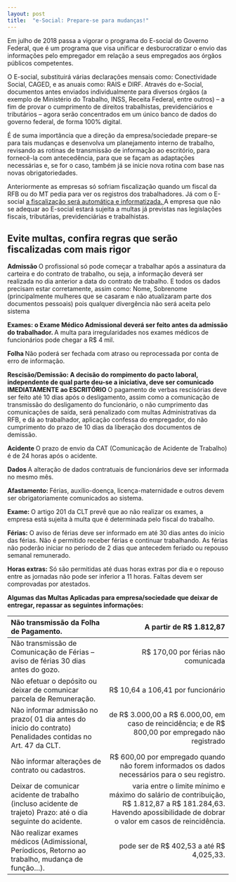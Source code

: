 ```yaml
---
layout: post
title:  "e-Social: Prepare-se para mudanças!"
---
```


Em julho de 2018 passa a vigorar o programa do E-social do Governo Federal, que é um programa que visa unificar e desburocratizar o envio das informações pelo empregador em relação a seus empregados aos órgãos públicos competentes.

O E-social, substituirá várias declarações mensais como: Conectividade Social, CAGED, e as anuais como: RAIS e DIRF. Através do e-Social, documentos antes enviados individualmente para diversos órgãos (a exemplo de Ministério do Trabalho, INSS, Receita Federal, entre outros) – a fim de provar o cumprimento de direitos trabalhistas, previdenciários e tributários – agora serão concentrados em um único banco de dados do governo federal, de forma 100% digital.

É de suma importância que a direção da empresa/sociedade prepare-se para tais mudanças e desenvolva um planejamento interno de trabalho, revisando as rotinas de transmissão de informação ao escritório, para fornecê-la com antecedência, para que se façam as adaptações necessárias e, se for o caso, também já se inicie nova rotina com base nas novas obrigatoriedades.

Anteriormente as empresas só sofriam fiscalização quando um fiscal da RFB ou do MT pedia para ver os registros dos trabalhadores. Já com o E-social <u> a fiscalização será automática e informatizada. </u> A empresa que não se adequar ao E-social estará sujeita a multas já previstas nas legislações fiscais, tributárias, previdenciárias e trabalhistas.

## Evite multas, confira regras que serão fiscalizadas com mais rigor

<b> Admissão </b> O profissional só pode começar a trabalhar após a assinatura da carteira e do contrato de trabalho, ou seja, a informação deverá ser realizada no dia anterior a data do contrato de trabalho. E todos os dados precisam estar corretamente, assim como: Nome, Sobrenome (principalmente mulheres que se casaram e não atualizaram parte dos documentos pessoais) pois qualquer divergência não será aceita pelo sistema

<strong>Exames: o Exame Médico Admissional deverá ser feito antes da admissão do trabalhador. </strong> A multa para irregularidades nos exames médicos de funcionários pode chegar a R$ 4 mil.

<b> Folha </b> Não poderá ser fechada com atraso ou reprocessada por conta de erro de informação.

<strong>Rescisão/Demissão: A decisão do rompimento do pacto laboral, independente de qual parte deu-se a iniciativa, deve ser comunicado IMEDIATAMENTE ao ESCRITÓRIO </strong> O pagamento de verbas rescisórias deve ser feito até 10 dias após o desligamento, assim como a comunicação de transmissão do desligamento do funcionário, o não cumprimento das comunicações de saída, será penalizado com multas Administrativas da RFB, e dá ao trabalhador, aplicação confessa do empregador, do não cumprimento do prazo de 10 dias da liberação dos documentos de demissão.

<strong>Acidente  </strong> O prazo de envio da CAT (Comunicação de Acidente de Trabalho) é de 24 horas após o acidente.

<strong>Dados </strong> A alteração de dados contratuais de funcionários deve ser informada no mesmo mês.

<strong>Afastamento: </strong> Férias, auxílio-doença, licença-maternidade e outros devem ser obrigatoriamente comunicados ao sistema.

<strong>Exame: </strong> O artigo 201 da CLT prevê que ao não realizar os exames, a empresa está sujeita à multa que é determinada pelo fiscal do trabalho.

<strong> Férias:</strong>  O aviso de férias deve ser informado em até 30 dias antes do início das férias. Não é permitido receber férias e continuar trabalhando. As férias não poderão iniciar no período de 2 dias que antecedem feriado ou repouso semanal remunerado.

<strong> Horas extras:</strong>  Só são permitidas até duas horas extras por dia e o repouso entre as jornadas não pode ser inferior a 11 horas. Faltas devem ser comprovadas por atestados.

<strong> Algumas das Multas Aplicadas para empresa/sociedade que deixar de entregar, repassar as seguintes informações:</strong>

Não transmissão da Folha de Pagamento. | A partir de R$ 1.812,87
:--------- | ------:
Não transmissão de Comunicação de Férias – aviso de férias 30 dias antes do gozo.	| R$ 170,00 por férias não comunicada
Não efetuar o depósito ou deixar de comunicar parcela de Remuneração.	 | R$ 10,64 a 106,41 por funcionário
Não informar admissão no prazo( 01 dia antes do inicio do contrato) Penalidades contidas no Art. 47 da CLT.	 | de R$ 3.000,00 a R$ 6.000,00, em caso de reincidência; e de R$ 800,00 por empregado não registrado
Não informar alterações de contrato ou cadastros.	 | R$ 600,00 por empregado quando não forem informados os dados necessários para o seu registro.
Deixar de comunicar acidente de trabalho (incluso acidente de trajeto) Prazo: até o dia seguinte do acidente. | varia entre o limite mínimo e máximo do salário de contribuição, R$ 1.812,87 a R$ 181.284,63. Havendo apossibilidade de dobrar o valor em casos de reincidência.
Não realizar exames médicos (Adimissional, Períodicos, Retorno ao trabalho, mudança de função…). | pode ser de R$ 402,53 a até R$ 4,025,33.

